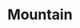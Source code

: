 ---
title: Mountain
tags: ["mountain", "peak", "nature", "outdoor", "terrain", "hiking", "landscape"]
icon: mountain
svg: '<svg xmlns="http://www.w3.org/2000/svg" width="24" height="24" fill="none" viewBox="0 0 24 24" stroke-width="1.5" stroke-linecap="round" stroke-linejoin="round" stroke="currentColor"><path d="m13.006 15.265 2.117-3.14m0 0 .251-.37a1.637 1.637 0 0 1 2.861.234l2.596 5.541c.536 1.142-.27 2.47-1.497 2.47H4.666c-1.224 0-2.03-1.32-1.501-2.462l5.808-12.56a1.641 1.641 0 0 1 3.015.03l3.136 7.118Z"/></svg>'
---